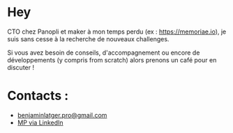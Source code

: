 # Hey

CTO chez Panopli et maker à mon temps perdu (ex : https://memoriae.io), je suis sans cesse à la recherche de nouveaux challenges.

Si vous avez besoin de conseils, d'accompagnement ou encore de développements (y compris from scratch) alors prenons un café pour en discuter !

# Contacts :
- benjaminlatger.pro@gmail.com
- [MP via LinkedIn](https://www.linkedin.com/public-profile/settings?trk=d_flagship3_profile_self_view_public_profile)
